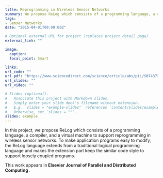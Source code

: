 ```yaml
---
title: Reprogramming in Wireless Sensor Networks
summary: We propose ReLog which consists of a programming language, a compiler, and a virtual machine to support reprogramming in wireless sensor networks.
tags:
- Sensor Networks
date: "2015-04-01T00:00:00Z"

# Optional external URL for project (replaces project detail page).
external_link: ""

image:
  caption:
  focal_point: Smart

links:
url_code: ""
url_pdf: "https://www.sciencedirect.com/science/article/abs/pii/S0743731516301861"
url_slides: ""
url_video: ""

# Slides (optional).
#   Associate this project with Markdown slides.
#   Simply enter your slide deck's filename without extension.
#   E.g. `slides = "example-slides"` references `content/slides/example-slides.md`.
#   Otherwise, set `slides = ""`.
slides: example
---
```


In this project, we propose ReLog which consists of a programming language, a compiler, and a virtual machine to support reprogramming in wireless sensor networks. To make application programs easy to modify, the ReLog language extends from a traditional logical programming language and makes the extension part keep the similar code style to support loosely coupled programs. 

This work appears in <strong> Elsevier Journal of Parallel and Distributed Computing </strong>.
